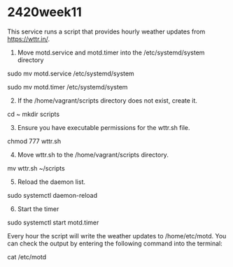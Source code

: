# 2420week11
This service runs a script that provides hourly weather updates from https://wttr.in/.

1. Move motd.service and motd.timer into the /etc/systemd/system directory

  sudo mv motd.service /etc/systemd/system
  
  sudo mv motd.timer /etc/systemd/system

2. If the /home/vagrant/scripts directory does not exist, create it.

  cd ~
  mkdir scripts

3. Ensure you have executable permissions for the wttr.sh file.

  chmod 777 wttr.sh

4. Move wttr.sh to the /home/vagrant/scripts directory. 

  mv wttr.sh ~/scripts 

5. Reload the daemon list.

  sudo systemctl daemon-reload
  
6. Start the timer

  sudo systemctl start motd.timer
  
Every hour the script will write the weather updates to /home/etc/motd.
You can check the output by entering the following command into the terminal:
  
  cat /etc/motd
  
